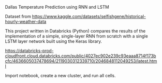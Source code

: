Dallas Temperature Prediction using RNN and LSTM

Dataset from https://www.kaggle.com/datasets/selfishgene/historical-hourly-weather-data

This project written in Databricks (Python) compares the results of the implementation of a simple, single-layer RNN from scratch with a single LSTM layer network built using the Keras library. 

https://databricks-prod-cloudfront.cloud.databricks.com/public/4027ec902e239c93eaaa8714f173bcfc/4636605037478694/2119030312339710/2046848112049253/latest.html

Import notebook, create a new cluster, and run all cells.
